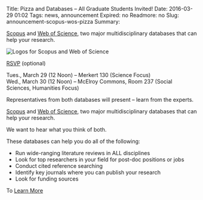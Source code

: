 Title: Pizza and Databases – All Graduate Students Invited!
Date: 2016-03-29 01:02
Tags: news, announcement
Expired: no 
Readmore: no
Slug: announcement-scopus-wos-pizza 
Summary: <p><a href="http://www-scopus-com.proxy.bc.edu/" target="_blank">Scopus</a> and <a href="http://apps.webofknowledge.com.proxy.bc.edu/" target="_blank">Web of Science</a>, two major multidisciplinary databases that can help your research.</p>



<img src="/theme/img/news/2016-03/scopuswos.png" alt="Logos for Scopus and Web of Science" style="border:0px;">

<p><a href="#" target="_blank">RSVP</a> (optional)</p>

<p>Tues., March 29 (12 Noon) – Merkert 130 (Science Focus) <br />
Wed., March 30 (12 Noon) – McElroy Commons, Room 237 (Social Sciences, Humanities Focus)</p>

<p>Representatives from both databases will present – learn from the experts.</p>
 
<p><a href="http://www-scopus-com.proxy.bc.edu/" target="_blank">Scopus</a> and <a href="http://apps.webofknowledge.com.proxy.bc.edu/" target="_blank">Web of Science</a>, two major multidisciplinary databases that can help your research.</p>

<p>We want to hear what you think of both.</p>

<p>These databases can help you do all of the following:</p>

<ul>
    <li>Run wide-ranging literature reviews in ALL disciplines</li>
    <li>Look for top researchers in your field for post-doc positions or jobs</li>
    <li>Conduct cited reference searching</li>
    <li>Identify key journals where you can publish your research</li>
    <li>Look for funding sources</li>
</ul>

<p>To <a href="http://libguides.bc.edu/BC2016Scopus" target="_blank">Learn More</a></p>

<!-- HEY -->

<!-- USEFUL CUT AND PASTE STUFF.

<img src="/theme/img/news/201X-XX/XXXX.png" alt="words" class="float_left">

<img src="/theme/img/news/201X-XX/XXXX.png" alt="words" class="float_right">

<a href="#" target="_blank">

-->
